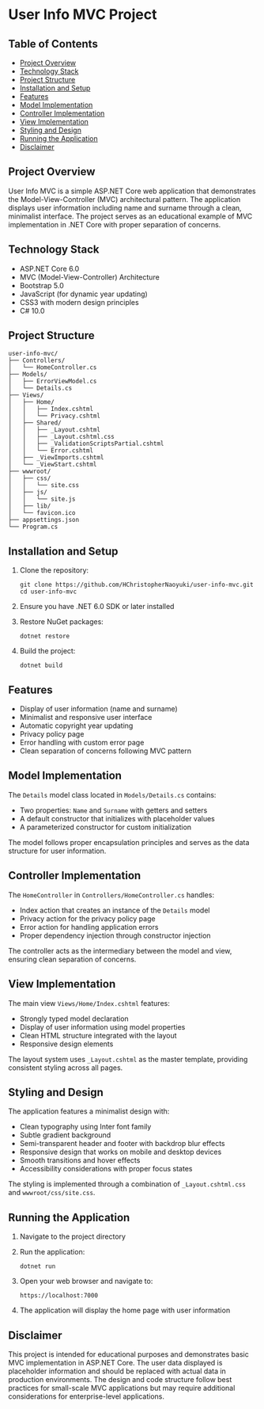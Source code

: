 # User Info MVC Project

## Table of Contents
- [Project Overview](#project-overview)
- [Technology Stack](#technology-stack)
- [Project Structure](#project-structure)
- [Installation and Setup](#installation-and-setup)
- [Features](#features)
- [Model Implementation](#model-implementation)
- [Controller Implementation](#controller-implementation)
- [View Implementation](#view-implementation)
- [Styling and Design](#styling-and-design)
- [Running the Application](#running-the-application)
- [Disclaimer](#disclaimer)

## Project Overview

User Info MVC is a simple ASP.NET Core web application that 
demonstrates the Model-View-Controller (MVC) architectural 
pattern. The application displays user information including 
name and surname through a clean, minimalist interface. The 
project serves as an educational example of MVC implementation 
in .NET Core with proper separation of concerns.

## Technology Stack

- ASP.NET Core 6.0
- MVC (Model-View-Controller) Architecture
- Bootstrap 5.0
- JavaScript (for dynamic year updating)
- CSS3 with modern design principles
- C# 10.0

## Project Structure

```
user-info-mvc/
├── Controllers/
│   └── HomeController.cs
├── Models/
│   ├── ErrorViewModel.cs
│   └── Details.cs
├── Views/
│   ├── Home/
│   │   ├── Index.cshtml
│   │   └── Privacy.cshtml
│   ├── Shared/
│   │   ├── _Layout.cshtml
│   │   ├── _Layout.cshtml.css
│   │   ├── _ValidationScriptsPartial.cshtml
│   │   └── Error.cshtml
│   ├── _ViewImports.cshtml
│   └── _ViewStart.cshtml
├── wwwroot/
│   ├── css/
│   │   └── site.css
│   ├── js/
│   │   └── site.js
│   ├── lib/
│   └── favicon.ico
├── appsettings.json
└── Program.cs
```

## Installation and Setup

1. Clone the repository:
   ```
   git clone https://github.com/HChristopherNaoyuki/user-info-mvc.git
   cd user-info-mvc
   ```

2. Ensure you have .NET 6.0 SDK or later installed

3. Restore NuGet packages:
   ```
   dotnet restore
   ```

4. Build the project:
   ```
   dotnet build
   ```

## Features

- Display of user information (name and surname)
- Minimalist and responsive user interface
- Automatic copyright year updating
- Privacy policy page
- Error handling with custom error page
- Clean separation of concerns following MVC pattern

## Model Implementation

The `Details` model class located in `Models/Details.cs` contains:

- Two properties: `Name` and `Surname` with getters and setters
- A default constructor that initializes with placeholder values
- A parameterized constructor for custom initialization

The model follows proper encapsulation principles and serves as 
the data structure for user information.

## Controller Implementation

The `HomeController` in `Controllers/HomeController.cs` handles:

- Index action that creates an instance of the `Details` model
- Privacy action for the privacy policy page
- Error action for handling application errors
- Proper dependency injection through constructor injection

The controller acts as the intermediary between the model and 
view, ensuring clean separation of concerns.

## View Implementation

The main view `Views/Home/Index.cshtml` features:

- Strongly typed model declaration
- Display of user information using model properties
- Clean HTML structure integrated with the layout
- Responsive design elements

The layout system uses `_Layout.cshtml` as the master template, 
providing consistent styling across all pages.

## Styling and Design

The application features a minimalist design with:

- Clean typography using Inter font family
- Subtle gradient background
- Semi-transparent header and footer with backdrop blur effects
- Responsive design that works on mobile and desktop devices
- Smooth transitions and hover effects
- Accessibility considerations with proper focus states

The styling is implemented through a combination of `_Layout.cshtml.css` and `wwwroot/css/site.css`.

## Running the Application

1. Navigate to the project directory

2. Run the application:
   ```
   dotnet run
   ```

3. Open your web browser and navigate to:
   ```
   https://localhost:7000
   ```

4. The application will display the home page with user information

## Disclaimer

This project is intended for educational purposes and 
demonstrates basic MVC implementation in ASP.NET Core. 
The user data displayed is placeholder information and 
should be replaced with actual data in production 
environments. The design and code structure follow best 
practices for small-scale MVC applications but may require 
additional considerations for enterprise-level applications.
